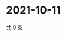 # 2021-10-11

共 0 条

<!-- BEGIN WEIBO -->
<!-- 最后更新时间 Mon Oct 11 2021 13:10:18 GMT+0800 (China Standard Time) -->

<!-- END WEIBO -->
